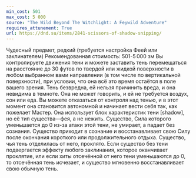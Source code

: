 ```yaml
---
min_cost: 501
max_cost: 5 000
source: "The Wild Beyond The Witchlight: A Feywild Adventure"
requires_attunement: True
url: https://dnd.su/items/2841-scissors-of-shadow-snipping/
---
```


Чудесный предмет, редкий (требуется настройка Феей или заклинателем)
Рекомендованная стоимость: 501-5 000 зм
Вы контролируете движения тени и можете заставить тень перемещаться на расстояние до 30 футов по твердой или жидкой поверхности в любом выбранном вами направлении (в том числе по вертикальной поверхности), при условии, что она всё это время остаётся в поле вашего зрения. Тень безвредна, ей нельзя причинить вреда, и она невидима в темноте. Она не может говорить, и ей не требуется воздух, сон или еда.
Вы можете отказаться от контроля над тенью, и в этот момент она становится автономной и начинает вести себя так, как пожелает Мастер. Она использует блок характеристик тени [shadow], но её тип существа—фея, а не нежить. Существо, Сила которого уменьшается до 0 из-за атаки этой тени, не умирает, а падает без сознания. Существо приходит в сознание и восстанавливает свою Силу после окончания короткого или продолжительного отдыха.
Существо, чья тень отделилась от него, проклято. Если существо без тени подвергается эффекту любого заклинания, которое оканчивает проклятие, или если хиты отсечённой от него тени уменьшаются до 0, то отсечённая тень исчезает, и существо мгновенно восстанавливает свою обычную тень.